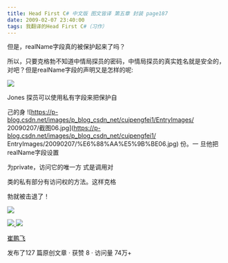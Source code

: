 ```yaml
---
title: Head First C# 中文版 图文皆译 第五章 封装 page187
date: 2009-02-07 23:40:00
tags: 我翻译的Head First C#（习作）
---
```

但是，realName字段真的被保护起来了吗？

所以，只要克格勃不知道中情局探员的密码，中情局探员的真实姓名就是安全的，对吧？但是realName字段的声明又是怎样的呢:

![](https://p-blog.csdn.net/images/p_blog_csdn_net/cuipengfei1/EntryImages/20090207/%E6%88%AA%E5%9B%BE05.jpg)

Jones  探员可以使用私有字段来把保护自

己的身  ![https://p-blog.csdn.net/images/p_blog_csdn_net/cuipengfei1/EntryImages/
20090207/截图06.jpg](https://p-blog.csdn.net/images/p_blog_csdn_net/cuipengfei1/
EntryImages/20090207/%E6%88%AA%E5%9B%BE06.jpg) 份。一  旦他把  realName字段设置

为private，访问它的唯一方  式是调用对

类的私有部分有访问权的方法。这样克格

勃就被击退了！

![](https://p-blog.csdn.net/images/p_blog_csdn_net/cuipengfei1/EntryImages/20090207/%E6%88%AA%E5%9B%BE07.jpg)



[ ![](https://profile.csdnimg.cn/5/2/5/3_cuipengfei1)
![](https://g.csdnimg.cn/static/user-reg-year/1x/11.png)
](https://blog.csdn.net/cuipengfei1)

[ 崔鹏飞 ](https://blog.csdn.net/cuipengfei1)

发布了127 篇原创文章  ·  获赞 8  ·  访问量 74万+

